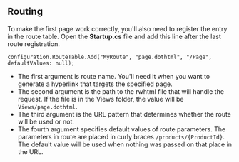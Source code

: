 ﻿## Routing

To make the first page work correctly, you'll also need to register the entry in the route table. Open the **Startup.cs** file and add this line
after the last route registration.
```CSHARP
configuration.RouteTable.Add("MyRoute", "page.dothtml", "/Page", defaultValues: null);
```

+ The first argument is route name. You'll need it when you want to generate a hyperlink that targets the specified page.
+ The second argument is the path to the rwhtml file that will handle the request. If the file is in the Views folder, the value will be `Views/page.dothtml`.
+ The third argument is the URL pattern that determines whether the route will be used or not.
+ The fourth argument specifies default values of route parameters. The parameters in route are placed in curly braces `/products/{ProductId}`. The default value will be used when nothing was passed on that place in the URL.